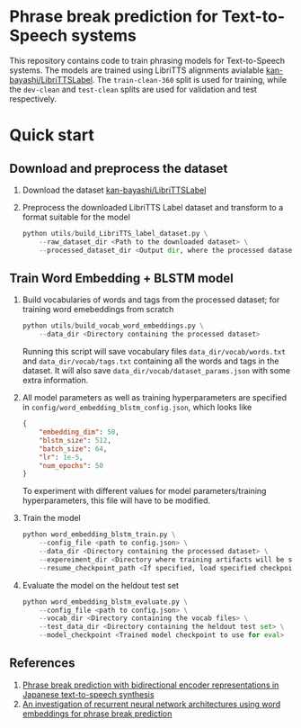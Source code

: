 # Phrase break prediction for Text-to-Speech systems

This repository contains code to train phrasing models for Text-to-Speech systems. The models are trained using LibriTTS alignments avialable [kan-bayashi/LibriTTSLabel](https://github.com/kan-bayashi/LibriTTSLabel). The `train-clean-360` split is used for training, while the `dev-clean` and `test-clean` splits are used for validation and test respectively.

# Quick start
## Download and preprocess the dataset
1. Download the dataset [kan-bayashi/LibriTTSLabel](https://github.com/kan-bayashi/LibriTTSLabel)

2. Preprocess the downloaded LibriTTS Label dataset and transform to a format suitable for the model

    ```python
    python utils/build_LibriTTS_label_dataset.py \
        --raw_dataset_dir <Path to the downloaded dataset> \
        --processed_dataset_dir <Output dir, where the processed dataset will be written>
    ```
## Train Word Embedding + BLSTM model
1. Build vocabularies of words and tags from the processed dataset; for training word emebeddings from scratch

    ```python
    python utils/build_vocab_word_embeddings.py \
        --data_dir <Directory containing the processed dataset>
    ```

    Running this script will save vocabulary files `data_dir/vocab/words.txt` and `data_dir/vocab/tags.txt` containing all the words and tags in the dataset. It will also save `data_dir/vocab/dataset_params.json` with some extra information.

2. All model parameters as well as training hyperparameters are specified in `config/word_embedding_blstm_config.json`, which looks like

    ```json
    {
        "embedding_dim": 50,
        "blstm_size": 512,
        "batch_size": 64,
        "lr": 1e-5,
        "num_epochs": 50
    }
    ```
    To experiment with different values for model parameters/training hyperparameters, this file will have to be modified.

3. Train the model

    ```python
    python word_embedding_blstm_train.py \
        --config_file <path to config.json> \
        --data_dir <Directory containing the processed dataset> \
        --expereiment_dir <Directory where training artifacts will be saved> \
        --resume_checkpoint_path <If specified, load specified checkpoint and resume training>
    ```

4. Evaluate the model on the heldout test set

    ```python
    python word_embedding_blstm_evaluate.py \
        --config_file <path to config.json> \
        --vocab_dir <Directory containing the vocab files> \
        --test_data_dir <Directory containing the heldout test set> \
        --model_checkpoint <Trained model checkpoint to use for eval>
    ```

## References
1. [Phrase break prediction with bidirectional encoder representations in Japanese text-to-speech synthesis](https://arxiv.org/pdf/2104.12395.pdf)
2. [An investigation of recurrent neural network architectures using word embeddings for phrase break prediction](https://www.isca-speech.org/archive_v0/Interspeech_2016/pdfs/0885.PDF)
